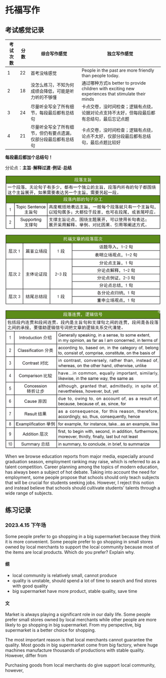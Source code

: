 # 托福写作

## 考试感觉记录

考试次数|分数|综合写作感觉|独立写作感觉
-|-|-|-
1|22|首考没啥感觉|People in the past are more friendly than people today.
2|18|没怎么练习，不知为何成绩会降低，可能是听力听的不够懂|通过哪种方式is better to provide children with exciting new experiences that stimulate their minds
3|24|尽量听全写全了所有细节，每段最后都有总结句|卡点交卷，没时间检查；逻辑有点绕，论据对论点支持不太好，但每段最后都有总结句，最后忘记点题
4|21|尽量听全写全了所有细节，但仍有要点遗漏，仅部分段最后都有总结句|卡点交卷，没时间检查；逻辑有点绕，论点不太好，仅部分段最后都有总结句，最后点题比较好

**每段最后都加个总结句！**

分论点：**主旨**-**解释过渡**-**例证**-**总结**

![](./TOEFL/Writing1.png)

![](./TOEFL/Writing2.png)

![](./TOEFL/Writing3.png)

When we browse education reports from major media, especially around graduation season, employment ranking may raise, which is referred to as a talent competition. Career planning among the topics of modern education, has always been a subject of hot debate. Taking into account the need for employment, some people propose that schools should only teach subjects that will be crucial for students seeking jobs. However, I reject this notion and instead believe that schools should cultivate students' talents through a wide range of subjects.

## 练习记录

### 2023.4.15 下午场

Some people prefer to go shopping in a big supermarket because they think it is more convenient. Some people prefer to go shopping in small stores owned by local merchants to support the local community because most of the items are local products. Which do you prefer? Explain why.

#### 纲

* local community is relatively small, cannot produce 
* quality is unstable, should spend a lot of time to search and find stores with good quality
* big supermarket have more product, stable quality, save time

#### 文

Market is always playing a significant role in our daily life. Some people prefer small stores owned by local merchants while other people are more likely to go shopping in big supermarket. From my perspective, big supermarket is a better choice for shopping.

The most important reason is that local merchants cannot guarantee the quality. Most goods in big supermarket come from big factory, where huge machines manufacture thousands of productions with stable quality. However, 
differ from

Purchasing goods from local merchants do give support local community, however, 